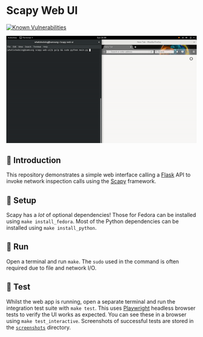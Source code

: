 # Scapy Web UI

[![Known Vulnerabilities](https://snyk.io/test/github/WhatIsHeDoing/ScapyWebUI/badge.svg)](https://snyk.io/test/github/WhatIsHeDoing/ScapyWebUI)

![Video](demo/scapy-web-ui.gif)

## 👋 Introduction

This repository demonstrates a simple web interface calling a [Flask] API to invoke network inspection calls using the [Scapy] framework.

## 💾 Setup

Scapy has a _lot_ of optional dependencies! Those for Fedora can be installed using `make install_fedora`.
Most of the Python dependencies can be installed using `make install_python`.

## 🚀 Run

Open a terminal and run `make`. The `sudo` used in the command is often required due to file and network I/O.

## 🧪 Test

Whilst the web app is running, open a separate terminal and run the integration test suite with `make test`.
This uses [Playwright] headless browser tests to verify the UI works as expected.
You can see these in a browser using `make test_interactive`.
Screenshots of successful tests are stored in the [`screenshots`](/screenshots/) directory.

[Flask]: http://flask.pocoo.org/
[Playwright]: https://playwright.dev/
[Scapy]: http://secdev.org/projects/scapy/
